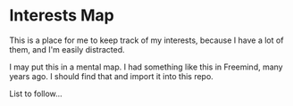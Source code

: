 Interests Map
=============

This is a place for me to keep track of my interests, because I have a lot of them, and I'm easily distracted.

I may put this in a mental map.  I had something like this in Freemind, many years ago.  I should find that and import it into this repo.

List to follow...

